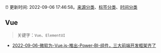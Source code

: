 :alarm_clock: 更新时间: 2022-09-06 17:46:58。[来源分类](../README.md)、[标签分类](../TAGS.md)、[时间分类](../TIMELINE.md)

## Vue


> 关键字：`Vue`、`ElementUI`



- [2022-09-06-微软为-Vue.js-推出-Power-BI-组件，三大前端开发框架齐了](https://www.v2ex.com/t/878191) 